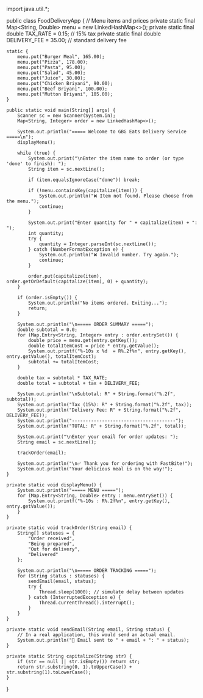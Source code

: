 import java.util.*;

public class FoodDeliveryApp {
    // Menu items and prices
    private static final Map<String, Double> menu = new LinkedHashMap<>();
    private static final double TAX_RATE = 0.15; // 15% tax
    private static final double DELIVERY_FEE = 35.00; // standard delivery fee

    static {
        menu.put("Burger Meal", 165.00);
        menu.put("Pizza", 178.00);
        menu.put("Pasta", 95.00);
        menu.put("Salad", 45.00);
        menu.put("Juice", 30.00);
        menu.put("Chicken Briyani", 90.00);
        menu.put("Beef Briyani", 100.00);
        menu.put("Mutton Briyani", 105.00);
    }

    public static void main(String[] args) {
        Scanner sc = new Scanner(System.in);
        Map<String, Integer> order = new LinkedHashMap<>();

        System.out.println("===== Welcome to GBG Eats Delivery Service =====\n");
        displayMenu();

        while (true) {
            System.out.print("\nEnter the item name to order (or type 'done' to finish): ");
            String item = sc.nextLine();

            if (item.equalsIgnoreCase("done")) break;

            if (!menu.containsKey(capitalize(item))) {
                System.out.println("❌ Item not found. Please choose from the menu.");
                continue;
            }

            System.out.print("Enter quantity for " + capitalize(item) + ": ");
            int quantity;
            try {
                quantity = Integer.parseInt(sc.nextLine());
            } catch (NumberFormatException e) {
                System.out.println("❌ Invalid number. Try again.");
                continue;
            }

            order.put(capitalize(item), order.getOrDefault(capitalize(item), 0) + quantity);
        }

        if (order.isEmpty()) {
            System.out.println("No items ordered. Exiting...");
            return;
        }

        System.out.println("\n===== ORDER SUMMARY =====");
        double subtotal = 0.0;
        for (Map.Entry<String, Integer> entry : order.entrySet()) {
            double price = menu.get(entry.getKey());
            double totalItemCost = price * entry.getValue();
            System.out.printf("%-10s x %d  = R%.2f%n", entry.getKey(), entry.getValue(), totalItemCost);
            subtotal += totalItemCost;
        }

        double tax = subtotal * TAX_RATE;
        double total = subtotal + tax + DELIVERY_FEE;

        System.out.println("\nSubtotal: R" + String.format("%.2f", subtotal));
        System.out.println("Tax (15%): R" + String.format("%.2f", tax));
        System.out.println("Delivery Fee: R" + String.format("%.2f", DELIVERY_FEE));
        System.out.println("--------------------------------------");
        System.out.println("TOTAL: R" + String.format("%.2f", total));

        System.out.print("\nEnter your email for order updates: ");
        String email = sc.nextLine();

        trackOrder(email);

        System.out.println("\n✅ Thank you for ordering with FastBite!");
        System.out.println("Your delicious meal is on the way!");
    }

    private static void displayMenu() {
        System.out.println("===== MENU =====");
        for (Map.Entry<String, Double> entry : menu.entrySet()) {
            System.out.printf("%-10s : R%.2f%n", entry.getKey(), entry.getValue());
        }
    }

    private static void trackOrder(String email) {
        String[] statuses = {
            "Order received",
            "Being prepared",
            "Out for delivery",
            "Delivered"
        };

        System.out.println("\n===== ORDER TRACKING =====");
        for (String status : statuses) {
            sendEmail(email, status);
            try {
                Thread.sleep(1000); // simulate delay between updates
            } catch (InterruptedException e) {
                Thread.currentThread().interrupt();
            }
        }
    }

    private static void sendEmail(String email, String status) {
        // In a real application, this would send an actual email.
        System.out.println("📧 Email sent to " + email + ": " + status);
    }

    private static String capitalize(String str) {
        if (str == null || str.isEmpty()) return str;
        return str.substring(0, 1).toUpperCase() + str.substring(1).toLowerCase();
    }
}
